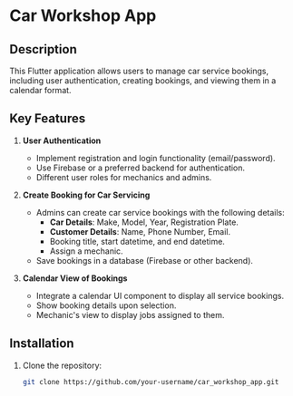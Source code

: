 # Car Workshop App

## Description

This Flutter application allows users to manage car service bookings, including user authentication, creating bookings, and viewing them in a calendar format.

## Key Features

1. **User Authentication**
   - Implement registration and login functionality (email/password).
   - Use Firebase or a preferred backend for authentication.
   - Different user roles for mechanics and admins.

2. **Create Booking for Car Servicing**
   - Admins can create car service bookings with the following details:
     - **Car Details**: Make, Model, Year, Registration Plate.
     - **Customer Details**: Name, Phone Number, Email.
     - Booking title, start datetime, and end datetime.
     - Assign a mechanic.
   - Save bookings in a database (Firebase or other backend).

3. **Calendar View of Bookings**
   - Integrate a calendar UI component to display all service bookings.
   - Show booking details upon selection.
   - Mechanic's view to display jobs assigned to them.

## Installation

1. Clone the repository:
   ```bash
   git clone https://github.com/your-username/car_workshop_app.git

 
